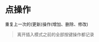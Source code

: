 <!--
 * @Author: hy
 * @Date: 2022-06-12 23:40:06
 * @LastEditors: hy
 * @Description:
 * @LastEditTime: 2022-06-14 22:00:03
 * @FilePath: /til/vim/vim_point_operation.md
 * Copyright 2022 hy, All Rights Reserved.
 * 仅供学习使用~
-->

# 点操作

重复上一次的(更新)操作(增加、删除、修改)

> 离开插入模式之前的全部按键操作都记录
